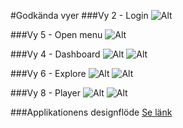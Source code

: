 #Godkända vyer
###Vy 2 - Login
![Alt](https://github.com/rn222cx/1DV411_Grupp3/blob/master/design/jpg/Proposal_2_login.png?raw=true)

###Vy 5 - Open menu
![Alt](https://github.com/rn222cx/1DV411_Grupp3/blob/master/design/jpg/Proposal_2_open_menu.png?raw=true)

###Vy 4 - Dashboard
![Alt](https://github.com/rn222cx/1DV411_Grupp3/blob/master/design/desktop%20mockups/vy4-dashboard_B.jpg?raw=true)
![Alt](https://github.com/rn222cx/1DV411_Grupp3/blob/master/design/jpg/Proposal_2_dashboard.png?raw=true)

###Vy 6 - Explore
![Alt](https://github.com/rn222cx/1DV411_Grupp3/blob/master/design/desktop%20mockups/vy6-explore.jpg?raw=true)
![Alt](https://github.com/rn222cx/1DV411_Grupp3/blob/master/design/jpg/Proposal_2_explore.png?raw=true)

###Vy 8 - Player
![Alt](https://github.com/rn222cx/1DV411_Grupp3/blob/master/design/desktop%20mockups/vy8-player_A.jpg?raw=true)
![Alt](https://github.com/rn222cx/1DV411_Grupp3/blob/master/design/jpg/Proposal_2_player_1.png?raw=true)

###Applikationens designflöde
[Se länk](https://github.com/rn222cx/1DV411_Grupp3/blob/master/design/pdf/SalesScenario%20Designfl%C3%B6de.pdf)
